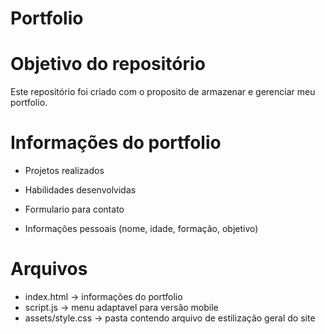 # Portfolio

# Objetivo do repositório
Este repositório foi criado com o proposito de armazenar e gerenciar meu portfolio.

# Informações do portfolio


* Projetos realizados

* Habilidades desenvolvidas
* Formulario para contato
* Informações pessoais (nome, idade, formação, objetivo)


# Arquivos
* index.html -> informações do portfolio
* script.js -> menu adaptavel para versão mobile
* assets/style.css -> pasta contendo arquivo de estilização geral do site
